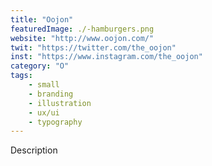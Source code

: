 ```yaml
---
title: "Oojon"
featuredImage: ./-hamburgers.png
website: "http://www.oojon.com/"
twit: "https://twitter.com/the_oojon"
inst: "https://www.instagram.com/the_oojon"
category: "O"
tags:
    - small
    - branding
    - illustration
    - ux/ui
    - typography
---
```


Description
